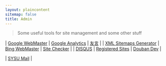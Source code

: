 ```yaml
---
layout: plaincontent
sitemap: false
title: Admin
---
```


> Some useful tools for site management and some other stuff


| [Google WebMaster](https://www.google.com/webmasters/tools/home?hl=en) | [Google Analytics](https://analytics.google.com/analytics/web) | [友言](http://www.uyan.cc/comment/index/?domain=nathanlvzs.github.io) |
| [XML Sitemaps Generator](https://www.xml-sitemaps.com/) | [Bing WebMaster](https://www.bing.com/webmaster) | [Site Checker](http://www.downforeveryoneorjustme.com/) |
| [DISQUS](https://disqus.com/) | [Registered Sites](http://www.reg007.com/) | [Douban Dev](http://developers.douban.com/apikey/) |

<p></p>

| [SYSU Mail](http://exmail.qq.com/cgi-bin/frame_html?sid=HPizFhIjgTCT3UYU,7&r=64763ae26caed791b05816762d4325f6) |


